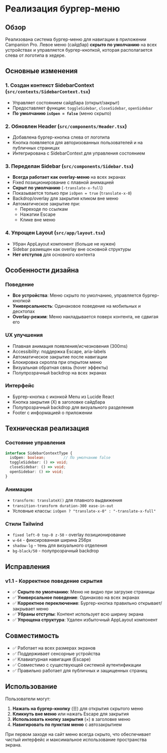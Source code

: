 # Реализация бургер-меню

## Обзор

Реализована система бургер-меню для навигации в приложении Campanion Pro. Левое меню (сайдбар) **скрыто по умолчанию** на всех устройствах и управляется бургер-кнопкой, которая располагается слева от логотипа в хедере.

## Основные изменения

### 1. Создан контекст SidebarContext (`src/contexts/SidebarContext.tsx`)
- Управляет состоянием сайдбара (открыт/закрыт)
- Предоставляет функции: `toggleSidebar`, `closeSidebar`, `openSidebar`
- **По умолчанию `isOpen = false`** (меню скрыто)

### 2. Обновлен Header (`src/components/Header.tsx`)
- Добавлена бургер-кнопка слева от логотипа
- Кнопка появляется для авторизованных пользователей и на публичных страницах
- Интегрирована с SidebarContext для управления состоянием

### 3. Переделан Sidebar (`src/components/Sidebar.tsx`)
- **Всегда работает как overlay-меню** на всех экранах
- Fixed позиционирование с плавной анимацией
- **Скрыт по умолчанию** (`-translate-x-full`)
- Показывается только при `isOpen = true` (`translate-x-0`)
- Backdrop/overlay для закрытия кликом вне меню
- Автоматическое закрытие при:
  - Переходе по ссылкам
  - Нажатии Escape
  - Клике вне меню

### 4. Упрощен Layout (`src/app/layout.tsx`)
- Убран AppLayout компонент (больше не нужен)
- Sidebar размещен как overlay вне основной структуры
- **Нет отступов** для основного контента

## Особенности дизайна

### Поведение
- **Все устройства**: Меню скрыто по умолчанию, управляется бургер-кнопкой
- **Универсальность**: Одинаковое поведение на мобильных и десктопах
- **Overlay-режим**: Меню накладывается поверх контента, не сдвигая его

### UX улучшения
- Плавная анимация появления/исчезновения (300ms)
- Accessibility: поддержка Escape, aria-labels
- Автоматическое закрытие после навигации
- Блокировка скролла при открытом меню
- Визуальная обратная связь (hover эффекты)
- Полупрозрачный backdrop на всех экранах

### Интерфейс
- Бургер-кнопка с иконкой Menu из Lucide React
- Кнопка закрытия (X) в заголовке сайдбара
- Полупрозрачный backdrop для визуального разделения
- Footer с информацией о приложении

## Техническая реализация

### Состояние управления
```typescript
interface SidebarContextType {
  isOpen: boolean;        // По умолчанию false
  toggleSidebar: () => void;
  closeSidebar: () => void;
  openSidebar: () => void;
}
```

### Анимации
- `transform: translateX()` для плавного выдвижения
- `transition-transform duration-300 ease-in-out`
- Условные классы: `isOpen ? "translate-x-0" : "-translate-x-full"`

### Стили Tailwind
- `fixed left-0 top-0 z-50` - overlay позиционирование
- `w-64` - фиксированная ширина 256px
- `shadow-lg` - тень для визуального отделения
- `bg-black/50` - полупрозрачный backdrop

## Исправления

### v1.1 - Корректное поведение скрытия
- ✅ **Скрыто по умолчанию**: Меню не видно при загрузке страницы
- ✅ **Универсальное поведение**: Одинаково на всех экранах
- ✅ **Корректное переключение**: Бургер-кнопка правильно открывает/закрывает меню
- ✅ **Убраны отступы**: Контент использует всю ширину экрана
- ✅ **Упрощена структура**: Удален избыточный AppLayout компонент

## Совместимость

- ✅ Работает на всех размерах экранов
- ✅ Поддерживает сенсорные устройства  
- ✅ Клавиатурная навигация (Escape)
- ✅ Совместимо с существующей системой аутентификации
- ✅ Правильно работает для публичных и защищенных страниц

## Использование

Пользователи могут:
1. **Нажать на бургер-кнопку** (☰) для открытия скрытого меню
2. **Кликнуть вне меню** или нажать Escape для закрытия
3. **Использовать кнопку закрытия** (×) в заголовке меню
4. **Навигировать по пунктам меню** с автозакрытием

При первом заходе на сайт меню всегда скрыто, что обеспечивает чистый интерфейс и максимальное использование пространства экрана. 